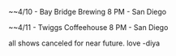 ~~4/10 - Bay Bridge Brewing 8 PM - San Diego

~~4/11 - Twiggs Coffeehouse 8 PM - San Diego

all shows canceled for near future. love -diya

